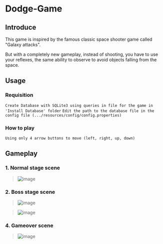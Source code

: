 # Dodge-Game

## Introduce
This game is inspired by the famous classic space shooter game called "Galaxy attacks".

But with a completely new gameplay, instead of shooting, you have to use your reflexes, the same ability to observe to avoid objects falling from the space.

## Usage
### Requisition
`Create Database with SQLite3 using queries in file for the game in 'Install Database' folder`
`Edit the path to the database file in the config file (.../resources/config/config.properties)`

### How to play

`Using only 4 arrow buttons to move (left, right, up, down)`

## Gameplay

### 1. Normal stage scene
> ![image](https://user-images.githubusercontent.com/57801022/148006277-262c10d3-f72b-4619-b975-b737287aa56f.png)

### 2. Boss stage scene
> ![image](https://user-images.githubusercontent.com/57801022/148006296-03e9841c-8bee-495b-820f-1ebee2961b97.png)

> ![image](https://user-images.githubusercontent.com/57801022/148006333-ad1d476f-e4fc-47ca-9420-ddb19d42accb.png)

### 4. Gameover scene
> ![image](https://user-images.githubusercontent.com/57801022/148006356-e80531c4-1874-44b4-853d-8b8a8bb883df.png)
